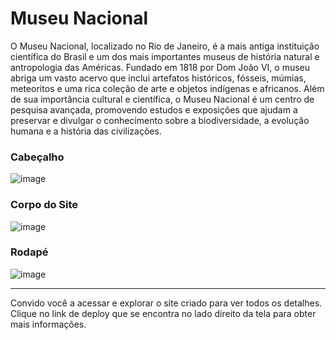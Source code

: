 # Museu Nacional

O Museu Nacional, localizado no Rio de Janeiro, é a mais antiga instituição científica do Brasil e um dos mais importantes museus de história natural e antropologia das Américas. Fundado em 1818 por Dom João VI, o museu abriga um vasto acervo que inclui artefatos históricos, fósseis, múmias, meteoritos e uma rica coleção de arte e objetos indígenas e africanos. Além de sua importância cultural e científica, o Museu Nacional é um centro de pesquisa avançada, promovendo estudos e exposições que ajudam a preservar e divulgar o conhecimento sobre a biodiversidade, a evolução humana e a história das civilizações.

### Cabeçalho

![image](https://github.com/user-attachments/assets/9f024675-f05d-4ea9-80f5-7bf1d527dbc0)

### Corpo do Site

![image](https://github.com/user-attachments/assets/3c567e7c-7b07-457d-8944-0632edff1c8f)

### Rodapé

![image](https://github.com/user-attachments/assets/6487abd4-e91a-46a7-99a1-21fba4a5d7dc)

<hr>

Convido você a acessar e explorar o site criado para ver todos os detalhes. Clique no link de deploy que se encontra no lado direito da tela para obter mais informações.
